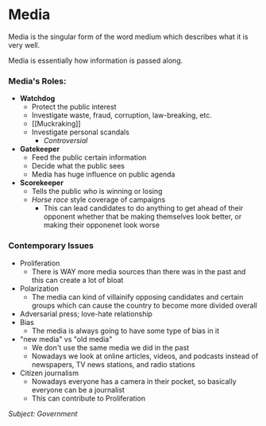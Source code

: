# Media
Media is the singular form of the word medium which describes what it is very well. 

Media is essentially how information is passed along.

### Media's Roles:
+ **Watchdog**
	- Protect the public interest
	- Investigate waste, fraud, corruption, law-breaking, etc.
	- [[Muckraking]]
	- Investigate personal scandals
		- *Controversial*
+ **Gatekeeper**
	- Feed the public certain information
	- Decide what the public sees
	- Media has huge influence on public agenda
+ **Scorekeeper**
	- Tells the public who is winning or losing
	- *Horse race* style coverage of campaigns
		- This can lead candidates to do anything to get ahead of their opponent whether that be making themselves look better, or making their opponenet look worse

### Contemporary Issues
+ Proliferation
	- There is WAY more media sources than there was in the past and this can create a lot of bloat
+ Polarization
	- The media can kind of villainify opposing candidates and certain groups which can cause the country to become more divided overall
+ Adversarial press; love-hate relationship
+ Bias
	- The media is always going to have some type of bias in it
+ "new media" vs "old media"
	- We don't use the same media we did in the past
	- Nowadays we look at online articles, videos, and podcasts instead of newspapers, TV news stations, and radio stations
+ Citizen journalism
	- Nowadays everyone has a camera in their pocket, so basically everyone can be a journalist
	- This can contribute to Proliferation

*Subject: Government*